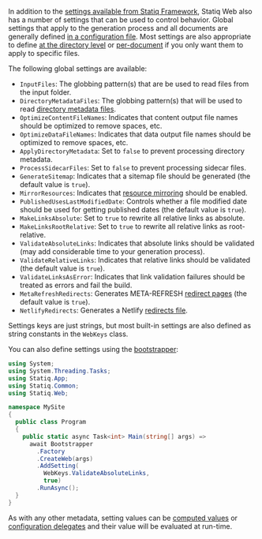 In addition to the [settings available from Statiq Framework](xref:settings), Statiq Web also has a number of settings that can be used to control behavior. Global settings that apply to the generation process and all documents are generally defined [in a configuration file](xref:settings#configuration-files). Most settings are also appropriate to define [at the directory level](xref:web-directory-metadata) or [per-document](xref:web-front-matter) if you only want them to apply to specific files.

The following global settings are available:

- `InputFiles`: The globbing pattern(s) that are be used to read files from the input folder.
- `DirectoryMetadataFiles`: The globbing pattern(s) that will be used to read [directory metadata files](xref:web-directory-metadata).
- `OptimizeContentFileNames`: Indicates that content output file names should be optimized to remove spaces, etc.
- `OptimizeDataFileNames`: Indicates that data output file names should be optimized to remove spaces, etc.
- `ApplyDirectoryMetadata`: Set to `false` to prevent processing directory metadata.
- `ProcessSidecarFiles`: Set to `false` to prevent processing sidecar files.
- `GenerateSitemap`: Indicates that a sitemap file should be generated (the default value is `true`).
- `MirrorResources`: Indicates that [resource mirroring](xref:web-resource-mirroring) should be enabled.
- `PublishedUsesLastModifiedDate`: Controls whether a file modified date should be used for getting published dates (the default value is `true`).
- `MakeLinksAbsolute`: Set to `true` to rewrite all relative links as absolute.
- `MakeLinksRootRelative`: Set to `true` to rewrite all relative links as root-relative.
- `ValidateAbsoluteLinks`: Indicates that absolute links should be validated (may add considerable time to your generation process).
- `ValidateRelativeLinks`: Indicates that relative links should be validated (the default value is `true`).
- `ValidateLinksAsError`: Indicates that link validation failures should be treated as errors and fail the build.
- `MetaRefreshRedirects`: Generates META-REFRESH [redirect pages](xref:web-redirects) (the default value is `true`).
- `NetlifyRedirects`: Generates a Netlify [redirects file](xref:web-redirects).

Settings keys are just strings, but most built-in settings are also defined as string constants in the `WebKeys` class.

You can also define settings using the [bootstrapper](xref:specifying-settings):

```csharp
using System;
using System.Threading.Tasks;
using Statiq.App;
using Statiq.Common;
using Statiq.Web;

namespace MySite
{
  public class Program
  {
    public static async Task<int> Main(string[] args) =>
      await Bootstrapper
        .Factory
        .CreateWeb(args)
        .AddSetting(
          WebKeys.ValidateAbsoluteLinks,
          true)
        .RunAsync();
  }
}
```

As with any other metadata, setting values can be [computed values](xref:metadata-values#computed-values) or [configuration delegates](xref:configuration-delegates) and their value will be evaluated at run-time.
